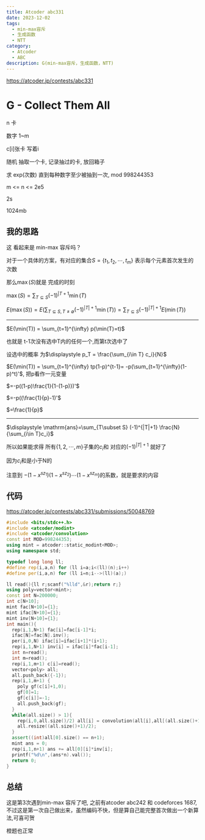 ```yaml
---
title: Atcoder abc331
date: 2023-12-02
tags:
  - min-max容斥
  - 生成函数
  - NTT
category:
  - Atcoder
  - ABC
description: G(min-max容斥，生成函数，NTT)
---
```


<https://atcoder.jp/contests/abc331>

# G - Collect Them All

n 卡

数字 1~m

c[i]张卡 写着i

随机 抽取一个卡, 记录抽过的卡, 放回箱子

求 exp(次数) 直到每种数字至少被抽到一次, mod 998244353

m <= n <= 2e5

2s

1024mb

## 我的思路

这 看起来是 min-max 容斥吗？

对于一个具体的方案，有对应的集合$S=\lbrace t_1,t_2,\cdots,t_m \rbrace$ 表示每个元素首次发生的次数

那么$\max(S)$就是 完成的时刻

$\max(S)=\sum_{T\subseteq S}(-1)^{|T+1} \min(T)$

$E(\max(S))=E(\sum_{T\subseteq S,T\neq \emptyset}(-1)^{|T|+1} \min(T))=\sum_{T\subseteq S}(-1)^{|T|+1} E(\min(T))$

---

$E(\min(T)) = \sum_{t=1}^{\infty} p(\min(T)=t)$

也就是 t-1次没有选中T内的任何一个,而第t次选中了

设选中的概率 为$\displaystyle p_T = \frac{\sum_{i\in T} c_i}{N}$

$E(\min(T)) = \sum_{t=1}^{\infty} tp(1-p)^{t-1}=  -p(\sum_{t=1}^{\infty}(1-p)^t)'$, 把p看作一元变量

$=-p((1-p)\frac{1}{1-(1-p)})'$

$=-p((\frac{1}{p}-1)'$

$=\frac{1}{p}$

---

$\displaystyle \mathrm{ans}=\sum_{T\subset S} (-1)^{|T|+1} \frac{N}{\sum_{i\in T}c_i}$


所以如果能求得 所有$\lbrace 1,2,\cdots,m \rbrace$子集的$c_i$和 对应的$(-1)^{|T|+1}$ 就好了

因为$c_i$和是小于N的

注意到 $\displaystyle -(1-x^{sz_1})(1-x^{sz_2})\cdots(1-x^{sz_m})$的系数，就是要求的内容

<!--more-->
## 代码

https://atcoder.jp/contests/abc331/submissions/50048769

```cpp
#include <bits/stdc++.h>
#include <atcoder/modint>
#include <atcoder/convolution>
const int MOD=998244353;
using mint = atcoder::static_modint<MOD>;
using namespace std;

typedef long long ll;
#define rep(i,a,n) for (ll i=a;i<(ll)(n);i++)
#define per(i,a,n) for (ll i=n;i-->(ll)(a);)

ll read(){ll r;scanf("%lld",&r);return r;}
using poly=vector<mint>;
const int N=200000;
int c[N+10];
mint fac[N+10]={1};
mint ifac[N+10]={1};
mint inv[N+10]={1};
int main(){
  rep(i,1,N+1) fac[i]=fac[i-1]*i;
  ifac[N]=fac[N].inv();
  per(i,0,N) ifac[i]=ifac[i+1]*(i+1);
  rep(i,1,N+1) inv[i] = ifac[i]*fac[i-1];
  int n=read();
  int m=read();
  rep(i,1,m+1) c[i]=read();
  vector<poly> all;
  all.push_back({-1});
  rep(i,1,m+1) {
    poly gf(c[i]+1,0);
    gf[0]=1;
    gf[c[i]]=-1;
    all.push_back(gf);
  }
  while(all.size() > 1){
    rep(i,0,all.size()/2) all[i] = convolution(all[i],all[(all.size()+1)/2+i]);
    all.resize((all.size()+1)/2);
  }
  assert((int)all[0].size() == n+1);
  mint ans = 0;
  rep(i,1,n+1) ans += all[0][i]*inv[i];
  printf("%d\n",(ans*n).val());
  return 0;
}
```


## 总结

这是第3次遇到min-max 容斥了吧, 之前有atcoder abc242 和 codeforces 1687,不过这是第一次自己做出来，虽然编码不快，但是算自己能完整首次做出一个新算法,可喜可贺

橙题也正常